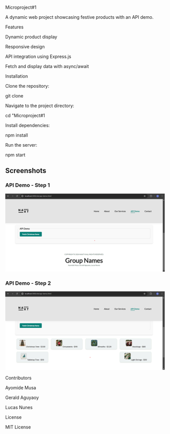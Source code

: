 Microproject#1

A dynamic web project showcasing festive products with an API demo.

Features

Dynamic product display

Responsive design

API integration using Express.js

Fetch and display data with async/await

Installation

Clone the repository:

git clone <repository-url>

Navigate to the project directory:

cd "Microproject#1

Install dependencies:

npm install

Run the server:

npm start

## Screenshots

### API Demo - Step 1
![API Demo Step 1](screenshots/api-demo-1.png)

### API Demo - Step 2
![API Demo Step 2](screenshots/api-demo-2.png)

Contributors

Ayomide Musa

Gerald Aguyaoy

Lucas Nunes

License

MIT License

